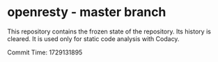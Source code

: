 # openresty - master branch

This repository contains the frozen state of the repository.
Its history is cleared. It is used only for static code
analysis with Codacy.

Commit Time: 1729131895
